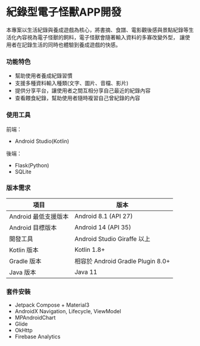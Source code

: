# 紀錄型電子怪獸APP開發
本專案以生活紀錄與養成遊戲為核心，將書摘、食譜、電影觀後感與景點紀錄等生活化內容視為電子怪獸的飼料，電子怪獸會隨著輸入資料的多寡改變外型，
讓使用者在記錄生活的同時也體驗到養成遊戲的快感。

### 功能特色
- 幫助使用者養成紀錄習慣
- 支援多種資料輸入種類(文字、圖片、音檔、影片)
- 提供分享平台，讓使用者之間互相分享自己最近的紀錄內容
- 查看餵食紀錄，幫助使用者隨時複習自己曾紀錄的內容

### 使用工具
前端：
- Android Studio(Kotlin)

後端：
- Flask(Python)
- SQLite

### 版本需求

| 項目 | 版本 |
|------|------|
| Android 最低支援版本 | Android 8.1 (API 27) |
| Android 目標版本 | Android 14 (API 35) |
| 開發工具 | Android Studio Giraffe 以上 |
| Kotlin 版本 | Kotlin 1.8+ |
| Gradle 版本 | 相容於 Android Gradle Plugin 8.0+ |
| Java 版本 | Java 11 |

### 套件安裝
- Jetpack Compose + Material3
- AndroidX Navigation, Lifecycle, ViewModel
- MPAndroidChart
- Glide
- OkHttp
- Firebase Analytics
